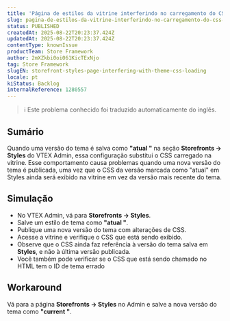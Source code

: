 ```yaml
---
title: 'Página de estilos da vitrine interferindo no carregamento do CSS do tema'
slug: pagina-de-estilos-da-vitrine-interferindo-no-carregamento-do-css-do-tema
status: PUBLISHED
createdAt: 2025-08-22T20:23:37.424Z
updatedAt: 2025-08-22T20:23:37.424Z
contentType: knownIssue
productTeam: Store Framework
author: 2mXZkbi0oi061KicTExNjo
tag: Store Framework
slugEN: storefront-styles-page-interfering-with-theme-css-loading
locale: pt
kiStatus: Backlog
internalReference: 1280557
---
```


>ℹ️ Este problema conhecido foi traduzido automaticamente do inglês.

## Sumário


Quando uma versão do tema é salva como **"atual "** na seção **Storefronts → Styles** do VTEX Admin, essa configuração substitui o CSS carregado na vitrine. Esse comportamento causa problemas quando uma nova versão do tema é publicada, uma vez que o CSS da versão marcada como "atual" em Styles ainda será exibido na vitrine em vez da versão mais recente do tema.
## Simulação



- No VTEX Admin, vá para **Storefronts → Styles**.
- Salve um estilo de tema como **"atual "**.
- Publique uma nova versão do tema com alterações de CSS.
- Acesse a vitrine e verifique o CSS que está sendo exibido.
- Observe que o CSS ainda faz referência à versão do tema salva em **Styles**, e não à última versão publicada.
- Você também pode verificar se o CSS que está sendo chamado no HTML tem o ID de tema errado
## Workaround


Vá para a página **Storefronts → Styles** no Admin e salve a nova versão do tema como **"current "**.



